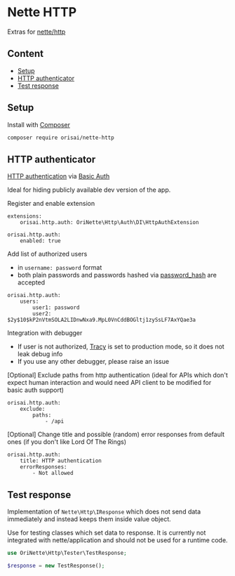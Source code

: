 # Nette HTTP

Extras for [nette/http](https://github.com/nette/http)

## Content

- [Setup](#setup)
- [HTTP authenticator](#http-authenticator)
- [Test response](#test-response)

## Setup

Install with [Composer](https://getcomposer.org)

```sh
composer require orisai/nette-http
```

## HTTP authenticator

[HTTP authentication](https://developer.mozilla.org/en-US/docs/Web/HTTP/Authentication)
via [Basic Auth](https://datatracker.ietf.org/doc/html/rfc7617)

Ideal for hiding publicly available dev version of the app.

Register and enable extension

```neon
extensions:
	orisai.http.auth: OriNette\Http\Auth\DI\HttpAuthExtension

orisai.http.auth:
	enabled: true
```

Add list of authorized users

- in `username: password` format
- both plain passwords and passwords hashed
  via [password_hash](https://www.php.net/manual/en/function.password-hash.php) are accepted

```neon
orisai.http.auth:
	users:
		user1: password
		user2: $2y$10$kP2nVtmSOLA2LIDnwNxa9.MpL0VnCddBOGltj1zySsLF7AxYQae3a
```

Integration with debugger

- If user is not authorized, [Tracy](https://github.com/nette/tracy/) is set to production mode, so it does not leak
  debug info
- If you use any other debugger, please raise an issue

[Optional] Exclude paths from http authentication (ideal for APIs which don't expect human interaction and would need
API client to be modified for basic auth support)

```neon
orisai.http.auth:
	exclude:
		paths:
			- /api
```

[Optional] Change title and possible (random) error responses from default ones (if you don't like Lord Of The Rings)

```neon
orisai.http.auth:
	title: HTTP authentication
	errorResponses:
		- Not allowed
```

## Test response

Implementation of `Nette\Http\IResponse` which does not send data immediately and instead keeps them inside value
object.

Use for testing classes which set data to response. It is currently not integrated with nette/application and should not
be used for a runtime code.

```php
use OriNette\Http\Tester\TestResponse;

$response = new TestResponse();
```
